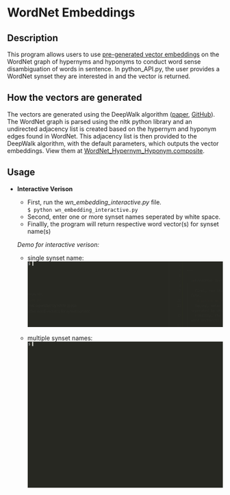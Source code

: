 # WordNet Embeddings

## Description

This program allows users to use [pre-generated vector embeddings](#how-the-vectors-are-generated) on the WordNet graph of hypernyms and hyponyms to conduct word sense disambiguation of words in sentence. In python_API.py, the user provides a WordNet synset they are interested in and the vector is returned.

## How the vectors are generated

The vectors are generated using the DeepWalk algorithm ([paper](https://dl.acm.org/doi/pdf/10.1145/2623330.2623732), [GitHub](https://github.com/phanein/deepwalk)). The WordNet graph is parsed using the nltk python library and an undirected adjacency list is created based on the hypernym and hyponym edges found in WordNet. This adjacency list is then provided to the DeepWalk algorithm, with the default parameters, which outputs the vector embeddings. View them at [WordNet_Hypernym_Hyponym.composite](./WordNet_Hypernym_Hyponym.composite).

## Usage

- **Interactive Verison**

  - First, run the _wn_embedding_interactive.py_ file.  
    `$ python wn_embedding_interactive.py`
  - Second, enter one or more synset names seperated by white space.
  - Finallly, the program will return respective word vector(s) for synset name(s)

  _Demo for interactive verison:_

  - single synset name:  
    ![interactive demo](/image/interactive.gif)

  - multiple synset names:  
    ![interactive_mul demo](/image/interactive_mul.gif)
